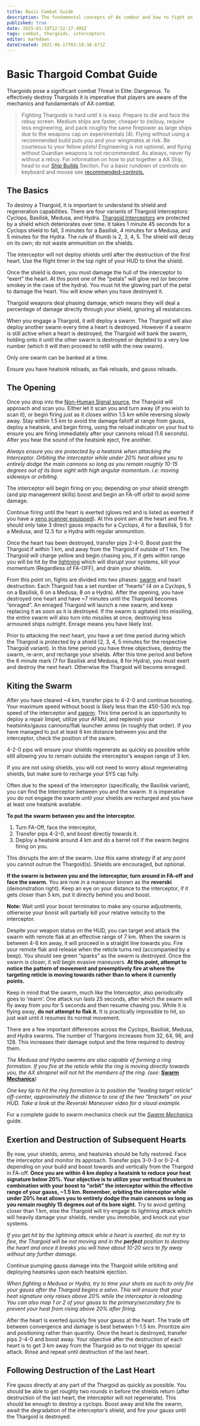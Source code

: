 ```yaml
---
title: Basic Combat Guide
description: The fundamental concepts of AX combat and how to fight an Interceptor.
published: true
date: 2025-01-19T22:52:17.495Z
tags: combat, thargoids, interceptors
editor: markdown
dateCreated: 2021-06-17T03:18:38.671Z
---
```


# Basic Thargoid Combat Guide

Thargoids pose a significant combat Threat in Elite: Dangerous. To effectively destroy Thargoids it is imperative that players are aware of the mechanics and fundamentals of AX combat.

> Fighting Thargoids is hard until it is easy. Prepare to die and face the rebuy screen. Medium ships are faster, cheaper to (re)buy, require less engineering, and pack roughly the same firepower as large ships due to the weapons cap on experimentals (4). Flying without using a recommended build puts you and your wingmates at risk. Be courteous to your fellow pilots! Engineering is not optional, and flying without Guardian weapons is not recommended. As always, never fly without a rebuy. For information on how to put together a AX Ship, head to our [Ship Builds](/en/builds) Section. For a basic rundown of controls on keyboard and mouse see [recommended-controls.](/en/recommended-controls)

## The Basics

To destroy a Thargoid, it is important to understand its shield and regeneration capabilities. There are four variants of Thargoid Interceptors: Cyclops, Basilisk, Medusa, and Hydra. [Thargoid Interceptors](/en/interceptors) are protected by a shield which deteriorates over time. It takes 1 minute 45 seconds for a Cyclops shield to fall, 3 minutes for a Basilisk, 4 minutes for a Medusa, and 5 minutes for the Hydra. The rule of thumb is 2, 3, 4, 5. The shield will decay on its own; do not waste ammunition on the shields.

The interceptor will not deploy shields until after the destruction of the first heart. Use the flight timer in the top right of your HUD to time the shield.

Once the shield is down, you must damage the hull of the interceptor to “exert” the heart. At this point one of the “petals” will glow red (or become smokey in the case of the hydra). You must hit the glowing part of the petal to damage the heart. You will know when you have destroyed it.

Thargoid weapons deal phasing damage, which means they will deal a percentage of damage directly through your shield, ignoring all resistances.

When you engage a Thargoid, it will deploy a swarm. The Thargoid will also deploy another swarm every time a heart is destroyed. However if a swarm is still active when a heart is destroyed, the Thargoid will bank the swarm, holding onto it until the other swarm is destroyed or depleted to a very low number (which it will then proceed to refill with the new swarm).

Only one swarm can be banked at a time.

Ensure you have heatsink reloads, ax flak reloads, and gauss reloads.

## The Opening

Once you drop into the [Non-Human Signal source](/en/nhss), the Thargoid will approach and scan you. Either let it scan you and turn away (if you wish to scan it), or begin firing just as it closes within 1.5 km while reversing slowly away. Stay within 1.5 km to avoid the damage falloff at range from gauss, deploy a heatsink, and begin firing, using the reload indicator on your hud to ensure you are firing immediately after your cannons reload (1.6 seconds). After you hear the sound of the heatsink eject, fire another.

_Always ensure you are protected by a heatsink when attacking the Interceptor. Orbiting the interceptor while under 20% heat allows you to entirely dodge the main cannons so long as you remain roughly 10-15 degrees out of its bore sight with high angular momentum. i.e: moving sideways or orbiting._

The interceptor will begin firing on you; depending on your shield strength (and pip management skills) boost and begin an FA-off orbit to avoid some damage.

Continue firing until the heart is exerted (glows red and is listed as exerted if you have a [xeno scanner equipped](/en/internals)). At this point aim at the heart and fire. It should only take 3 direct gauss impacts for a Cyclops, 4 for a Basilisk, 5 for a Medusa, and 12.5 for a Hydra with regular ammunition.

Once the heart has been destroyed, transfer pips 2-4-0. Boost past the Thargoid if within 1 km, and away from the Thargoid if outside of 1 km. The Thargoid will charge yellow and begin chasing you, if it gets within range you will be hit by the [lightning](/en/special-attacks) which will disrupt your systems, kill your momentum (Regardless of FA-OFF), and drain your shields.

From this point on, fights are divided into two phases: [swarm](/en/thargon-swarms) and heart destruction. Each Thargoid has a set number of “hearts” (4 on a Cyclops, 5 on a Basilisk, 6 on a Medusa, 8 on a Hydra). After the opening, you have destroyed one heart and have ~7 minutes until the Thargoid becomes “enraged”. An enraged Thargoid will launch a new swarm, and keep replacing it as soon as it is destroyed. If the swarm is agitated into missiling, the entire swarm will also turn into missiles at once, destroying less armoured ships outright. Enrage means you have likely lost.

Prior to attacking the next heart, you have a set time period during which the Thargoid is protected by a shield (2, 3, 4, 5 minutes for the respective Thargoid variant). In this time period you have three objectives, destroy the swarm, re-arm, and recharge your shields. After this time period and before the 6 minute mark (7 for Basilisk and Medusa, 8 for Hydra), you must exert and destroy the next heart. Otherwise the Thargoid will become enraged.

## Kiting the Swarm

After you have cleared ~4 km, transfer pips to 4-2-0 and continue boosting. Your maximum speed without boost is likely less than the 450-530 m/s top speed of the interceptor and [_swarm_](/en/thargon-swarms). This time period is an opportunity to deploy a repair limpet, utilize your AFMU, and replenish your heatsinks/gauss cannons/flak launcher ammo (in roughly that order). If you have managed to put at least 6 km distance between you and the interceptor, check the position of the swarm.

4-2-0 pips will ensure your shields regenerate as quickly as possible while still allowing you to remain outside the interceptor’s weapon range of 3 km.

If you are not using shields, you will not need to worry about regenerating shields, but make sure to recharge your SYS cap fully.

Often due to the speed of the Interceptor (specifically, the Basilisk variant), you can find the Interceptor between you and the swarm. It is imperative you do not engage the swarm until your shields are recharged and you have at least one heatsink available.

**To put the swarm between you and the interceptor.**

1. Turn FA-Off, face the interceptor,
2. Transfer pips 4-2-0, and boost directly towards it.
3. Deploy a heatsink around 4 km and do a barrel roll if the swarm begins firing on you.

This disrupts the aim of the swarm. Use this same strategy if at any point you cannot outrun the Thargoid(s). Shields are encouraged, but optional.

**If the swarm is between you and the interceptor, turn around in FA-off and face the swarm.** You are now in a maneuver known as the **reverski** (demonstration right). Keep an eye on your distance to the interceptor, if it gets closer than 5 km, put it directly behind you and boost.

**Note:** Wait until your boost terminates to make any course adjustments, otherwise your boost will partially kill your relative velocity to the interceptor.

Despite your weapon status on the HUD, you can target and attack the swarm with remote flak at an effective range of 7 km. When the swarm is between 4-6 km away, it will proceed in a straight line towards you. Fire your remote flak and release when the reticle turns red (accompanied by a beep). You should see green “sparks” as the swarm is destroyed. Once the swarm is closer, it will begin evasive maneuvers. **At this point, attempt to notice the pattern of movement and preemptively fire at where the targeting reticle is moving towards rather than to where it currently points.**

Keep in mind that the swarm, much like the Interceptor, also periodically goes to ‘rearm’. One attack run lasts 25 seconds, after which the swarm will fly away from you for 5 seconds and then resume chasing you. While it is flying away, **do not attempt to flak it.** It is practically impossible to hit, so just wait until it resumes its normal movement.

There are a few important differences across the Cyclops, Basilisk, Medusa, and Hydra swarms. The number of Thargons increases from 32, 64, 96, and 128. This increases their damage output and the time required to destroy them.

_The Medusa and Hydra swarms are also capable of forming a ring formation. If you fire at the reticle while the ring is moving directly towards you, the AX shrapnel will not hit the members of the ring. (see:_ [__Swarm Mechanics__](/en/thargon-swarms)_)_

_One key tip to hit the ring formation is to position the “leading target reticle” off-center, approximately the distance to one of the two “brackets” on your HUD. Take a look at the Reverski Maneuver video for a visual example._

For a complete guide to swarm mechanics check out the [_Swarm Mechanics_](/en/thargon-swarms) guide.

## Exertion and Destruction of Subsequent Hearts

By now, your shields, ammo, and heatsinks should be fully restored. Face the interceptor and monitor its approach. Transfer pips 3-0-3 or 0-2-4 depending on your build and boost towards and vertically from the Thargoid in FA-off. **Once you are within 4 km deploy a heatsink to reduce your heat signature below 20%. Your objective is to utilize your vertical thrusters in combination with your boost to “orbit” the interceptor within the effective range of your gauss, ~1.5 km. Remember, orbiting the interceptor while under 20% heat allows you to entirely dodge the main cannons so long as you remain roughly 15 degrees out of its bore sight.** Try to avoid getting closer than 1 km, else the Thargoid will try engage its lightning attack which will heavily damage your shields, render you immobile, and knock out your systems.

_If you get hit by the lightning attack while a heart is exerted, do not try to flee, the Thargoid will be not moving and in the **perfect** position to destroy the heart and once it breaks you will have about 10-20 secs to fly away without any further damage._

Continue pumping gauss damage into the Thargoid while orbiting and deploying heatsinks upon each heatsink ejection.

_When fighting a Medusa or Hydra, try to time your shots as such to only fire your gauss after the Thargoid begins a salvo. This will ensure that your heat signature only raises above 20% while the interceptor is reloading. You can also map 1 or 2 of your gauss to the primary/secondary fire to prevent your heat from rising above 20% after firing._

After the heart is exerted quickly fire your gauss at the heart. The trade off between convergence and damage is best between 1-1.5 km. Prioritize aim and positioning rather than quantity. Once the heart is destroyed, transfer pips 2-4-0 and boost away. Your objective after the destruction of each heart is to get 3 km away from the Thargoid as to not trigger its special attack. Rinse and repeat until destruction of the last heart.

## Following Destruction of the Last Heart

Fire gauss directly at any part of the Thargoid as quickly as possible. You should be able to get roughly two rounds in before the shields return (after destruction of the last heart, the interceptor will not regenerate). This should be enough to destroy a cyclops. Boost away and kite the swarm, await the degradation of the interceptor’s shield, and fire your gauss until the Thargoid is destroyed.
